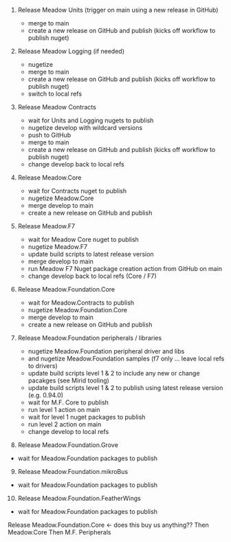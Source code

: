 1. Release Meadow Units (trigger on main using a new release in GitHub)
 	- merge to main
	- create a new release on GitHub and publish (kicks off workflow to publish nuget)

2. Release Meadow Logging (if needed) 
	- nugetize
	- merge to main
	- create a new release on GitHub and publish (kicks off workflow to publish nuget)
	- switch to local refs

3. Release Meadow Contracts 
	- wait for Units and Logging nugets to publish
	- nugetize develop with wildcard versions
	- push to GitHub
	- merge to main
	- create a new release on GitHub and publish (kicks off workflow to publish nuget)
	- change develop back to local refs

4. Release Meadow.Core
	- wait for Contracts nuget to publish
	- nugetize Meadow.Core
	- merge develop to main
	- create a new release on GitHub and publish
	
5. Release Meadow.F7
	- wait for Meadow Core nuget to publish
	- nugetize Meadow.F7
	- update build scripts to latest release version
	- merge develop to main
	- run Meadow F7 Nuget package creation action from GitHub on main
	- change develop back to local refs (Core / F7)

6. Release Meadow.Foundation.Core
	- wait for Meadow.Contracts to publish
	- nugetize Meadow.Foundation.Core
	- merge develop to main
	- create a new release on GitHub and publish

7. Release Meadow.Foundation peripherals / libraries
	- nugetize Meadow.Foundation peripheral driver and libs 
	- and nugetize Meadow.Foundation samples (f7 only ... leave local refs to drivers)
	- update build scripts level 1 & 2 to include any new or change pacakges (see Mirid tooling)
	- update build scripts level 1 & 2 to publish using latest release version (e.g. 0.94.0)
	- wait for M.F. Core to publish
	- run level 1 action on main
	- wait for level 1 nuget packages to publish
	- run level 2 action on main
	- change develop to local refs


8. Release Meadow.Foundation.Grove
- wait for Meadow.Foundation packages to publish


9. Release Meadow.Foundation.mikroBus
- wait for Meadow.Foundation packages to publish


10. Release Meadow.Foundation.FeatherWings
- wait for Meadow.Foundation packages to publish








Release Meadow.Foundation.Core  <- does this buy us anything??
Then Meadow.Core
Then M.F. Peripherals 